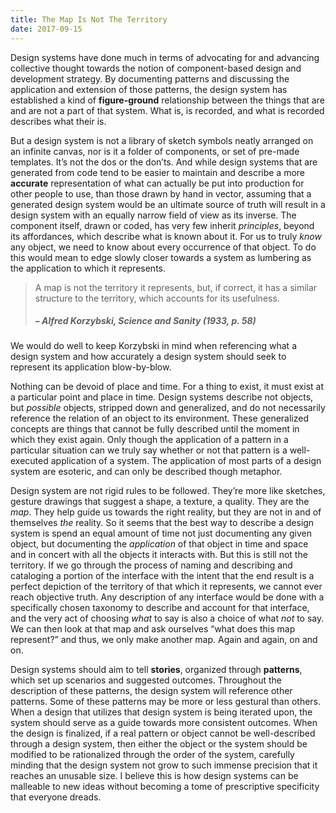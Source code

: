 ```yaml
---
title: The Map Is Not The Territory
date: 2017-09-15
---
```


Design systems have done much in terms of advocating for and advancing collective thought towards the notion of component-based design and development strategy. By documenting patterns and discussing the application and extension of those patterns, the design system has established a kind of **figure-ground** relationship between the things that are and are not a part of that system. What is, is recorded, and what is recorded describes what their is.

But a design system is not a library of sketch symbols neatly arranged on an infinite canvas, nor is it a folder of components, or set of pre-made templates. It’s not the dos or the don’ts. And while design systems that are generated from code tend to be easier to maintain and describe a more **accurate** representation of what can actually be put into production for other people to use, than those drawn by hand in vector, assuming that a generated design system would be an ultimate source of truth will result in a design system with an equally narrow field of view as its inverse. The component itself, drawn or coded, has very few inherit *principles*, beyond its affordances, which describe what is known about it. For us to truly *know* any object, we need to know about every occurrence of that object. To do this would mean to edge slowly closer towards a system as lumbering as the application to which it represents.

> A map is not the territory it represents, but, if correct, it has a similar structure to the territory, which accounts for its usefulness.
> ##### – Alfred Korzybski, Science and Sanity (1933, p. 58)

We would do well to keep Korzybski in mind when referencing what a design system and how accurately a design system should seek to represent its application blow-by-blow.

Nothing can be devoid of place and time. For a thing to exist, it must exist at a particular point and place in time. Design systems describe not objects, but _possible_ objects, stripped down and generalized, and do not necessarily reference the relation of an object to its environment. These generalized concepts are things that cannot be fully described until the moment in which they exist again. Only though the application of a pattern in a particular situation can we truly say whether or not that pattern is a well-executed application of a system. The application of most parts of a design system are esoteric, and can only be described though metaphor.

Design system are not rigid rules to be followed. They’re more like sketches, gesture drawings that suggest a shape, a texture, a quality. They are the _map_. They help guide us towards the right reality, but they are not in and of themselves _the_ reality. So it seems that the best way to describe a design system is spend an equal amount of time not just documenting any given object, but documenting the _application_ of that object in time and space and in concert with all the objects it interacts with. But this is still not the territory. If we go through the process of naming and describing and cataloging a portion of the interface with the intent that the end result is a perfect depiction of the territory of that which it represents, we cannot ever reach objective truth. Any description of any interface would be done with a specifically chosen taxonomy to describe and account for that interface, and the very act of choosing _what_ to say is also a choice of what _not_ to say. We can then look at that map and ask ourselves “what does this map represent?” and thus, we only make another map. Again and again, on and on.

Design systems should aim to tell **stories**, organized through **patterns**, which set up scenarios and suggested outcomes. Throughout the description of these patterns, the design system will reference other patterns. Some of these patterns may be more or less gestural than others. When a design that utilizes that design system is being iterated upon, the system should serve as a guide towards more consistent outcomes. When the design is finalized, if a real pattern or object cannot be well-described through a design system, then either the object or the system should be modified to be rationalized through the order of the system, carefully minding that the design system not grow to such immense precision that it reaches an unusable size. I believe this is how design systems can be malleable to new ideas without becoming a tome of prescriptive specificity that everyone dreads.  
